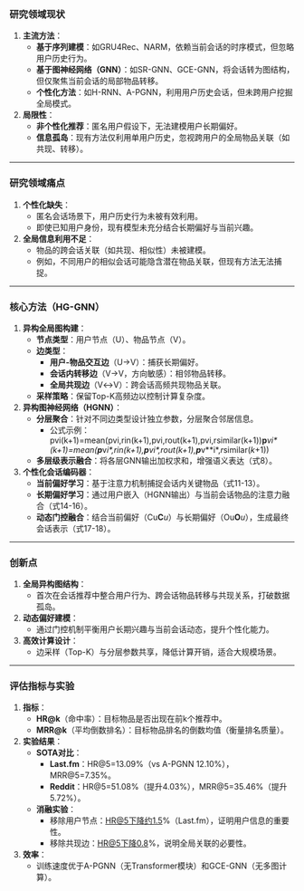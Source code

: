 ### **研究领域现状**

1. **主流方法**：
   - **基于序列建模**：如GRU4Rec、NARM，依赖当前会话的时序模式，但忽略用户历史行为。
   - **基于图神经网络（GNN）**：如SR-GNN、GCE-GNN，将会话转为图结构，但仅聚焦当前会话的局部物品转移。
   - **个性化方法**：如H-RNN、A-PGNN，利用用户历史会话，但未跨用户挖掘全局模式。
2. **局限性**：
   - **非个性化推荐**：匿名用户假设下，无法建模用户长期偏好。
   - **信息孤岛**：现有方法仅利用单用户历史，忽视跨用户的全局物品关联（如共现、转移）。

------

### **研究领域痛点**

1. **个性化缺失**：
   - 匿名会话场景下，用户历史行为未被有效利用。
   - 即使已知用户身份，现有模型未充分结合长期偏好与当前兴趣。
2. **全局信息利用不足**：
   - 物品的跨会话关联（如共现、相似性）未被建模。
   - 例如，不同用户的相似会话可能隐含潜在物品关联，但现有方法无法捕捉。

------

### **核心方法（HG-GNN）**

1. **异构全局图构建**：
   - **节点类型**：用户节点（U）、物品节点（V）。
   - **边类型**：
     - **用户-物品交互边**（U→V）：捕获长期偏好。
     - **会话内转移边**（V→V，方向敏感）：相邻物品转移。
     - **全局共现边**（V↔V）：跨会话高频共现物品关联。
   - **采样策略**：保留Top-K高频边以控制计算复杂度。
2. **异构图神经网络（HGNN）**：
   - **分层聚合**：针对不同边类型设计独立参数，分层聚合邻居信息。
     - 公式示例：
       pvi(k+1)=mean(pvi,rin(k+1),pvi,rout(k+1),pvi,rsimilar(k+1))**p***v**i*​(*k*+1)​=mean(**p***v**i*​,*r*in​(*k*+1)​,**p***v**i*​,*r*out​(*k*+1)​,**p***v**i*​,*r*similar​(*k*+1)​)
   - **多层级表示融合**：将各层GNN输出加权求和，增强语义表达（式8）。
3. **个性化会话编码器**：
   - **当前偏好学习**：基于注意力机制捕捉会话内关键物品（式11-13）。
   - **长期偏好学习**：通过用户嵌入（HGNN输出）与当前会话物品的注意力融合（式14-16）。
   - **动态门控融合**：结合当前偏好（Cu**C***u*）与长期偏好（Ou**O***u*），生成最终会话表示（式17-18）。

------

### **创新点**

1. **全局异构图结构**：
   - 首次在会话推荐中整合用户行为、跨会话物品转移与共现关系，打破数据孤岛。
2. **动态偏好建模**：
   - 通过门控机制平衡用户长期兴趣与当前会话动态，提升个性化能力。
3. **高效计算设计**：
   - 边采样（Top-K）与分层参数共享，降低计算开销，适合大规模场景。

------

### **评估指标与实验**

1. **指标**：
   - **HR@k**（命中率）：目标物品是否出现在前k个推荐中。
   - **MRR@k**（平均倒数排名）：目标物品排名的倒数均值（衡量排名质量）。
2. **实验结果**：
   - **SOTA对比**：
     - **Last.fm**：HR@5=13.09%（vs A-PGNN 12.10%），MRR@5=7.35%。
     - **Reddit**：HR@5=51.08%（提升4.03%），MRR@5=35.46%（提升5.72%）。
   - **消融实验**：
     - 移除用户节点：HR@5下降约1.5%（Last.fm），证明用户信息的重要性。
     - 移除共现边：HR@5下降0.8%，说明全局关联的必要性。
3. **效率**：
   - 训练速度优于A-PGNN（无Transformer模块）和GCE-GNN（无多图计算）。

